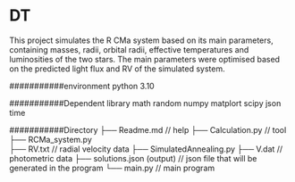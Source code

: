 DT
===========================

This project simulates the R CMa system based on its main parameters,
containing masses, radii, orbital radii, effective temperatures and luminosities of the two stars. 
The main parameters were optimised based on the predicted light flux and RV of the simulated system. 

###########environment
python 3.10

###########Dependent library
math
random
numpy
matplort
scipy
json
time

###########Directory
├── Readme.md                   // help
├── Calculation.py              // tool
├── RCMa_system.py              
├── RV.txt                      // radial velocity data
├── SimulatedAnnealing.py
├── V.dat                       // photometric data
├── solutions.json (output)     // json file that will be generated in the program
└── main.py                     // main program
